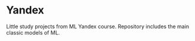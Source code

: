 # Yandex

Little study projects from ML Yandex course.
Repository includes the main classic models of ML.
